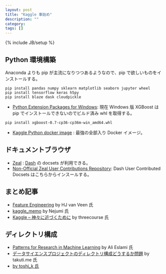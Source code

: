 ```yaml
---
layout: post
title: "Kaggle 事始め"
description: ""
category: 
tags: []
---
```

{% include JB/setup %}

## Python 環境構築

Anaconda よりも pip が主流になりつつあるようなので、pip で欲しいものをインストールする。

~~~
pip install pandas numpy sklearn matplotlib seaborn jupyter wheel
pip install tensorflow keras h5py
pip install blaze dask cloudpickle
~~~

* [Python Extension Packages for Windows](https://www.lfd.uci.edu/~gohlke/pythonlibs/):
現在 Windows 版 XGBoost は pip でインストールできないのでビルド済み whl を取得する。

~~~
pip install xgboost-0.7-cp36-cp36m-win_amd64.whl
~~~

* [Kaggle Python docker image](https://github.com/Kaggle/docker-python) : 最強の全部入り Docker イメージ。

## ドキュメントブラウザ

* [Zeal](https://zealdocs.org/) : [Dash](https://kapeli.com/dash) の docsets が利用できる。
* [Non-Official Zeal User Contributions Repository](https://zealusercontributions.herokuapp.com/):
Dash User Contributed Docsets はこちらからインスールする。


## まとめ記事

* [Feature Engineering](https://www.slideshare.net/HJvanVeen/feature-engineering-72376750) by HJ van Veen 氏
* [kaggle_memo](https://github.com/nejumi/kaggle_memo) by Nejumi 氏
* [Kaggle – 神々に近づくために](http://threeprogramming.lolipop.jp/blog/?p=921) by threecourse 氏

## ディレクトリ構成

* [Patterns for Research in Machine Learning](http://arkitus.com/patterns-for-research-in-machine-learning/) by Ali Eslami 氏
* [データサイエンスプロジェクトのディレクトリ構成どうするか問題](https://takuti.me/note/data-science-project-structure/) by takuti.me 氏
* [by toshi_k 氏](https://twitter.com/toshi_k_datasci/status/885121730368294913)
